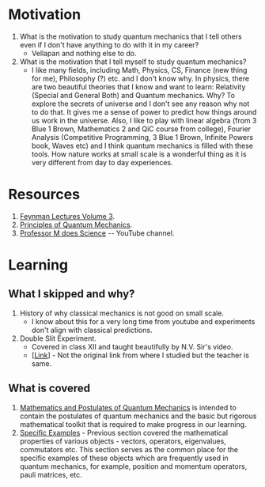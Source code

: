 # Motivation
1. What is the motivation to study quantum mechanics that I tell others even if I don't have anything to do with it in my career?
   - Vellapan and nothing else to do.
2. What is the motivation that I tell myself to study quantum mechanics?
   - I like many fields, including Math, Physics, CS, Finance (new thing for me), Philosophy (?) etc. and I don't know why. In physics, there are two beautiful theories that I know and want to learn: Relativity (Special and General Both) and Quantum mechanics. Why? To explore the secrets of universe and I don't see any reason why not to do that. It gives me a sense of power to predict how things around us work in the universe. Also, I like to play with linear algebra (from 3 Blue 1 Brown, Mathematics 2 and QiC course from college), Fourier Analysis (Competitive Programming, 3 Blue 1 Brown, Infinite Powers book, Waves etc) and I think quantum mechanics is filled with these tools. How nature works at small scale is a wonderful thing as it is very different from day to day experiences.


# Resources
1. [Feynman Lectures Volume 3](https://www.feynmanlectures.caltech.edu/III_toc.html).
2. [Principles of Quantum Mechanics](http://libgen.is/book/index.php?md5=16032106B848EED4B7639DE8DCDD688F).
4. [Professor M does Science](https://www.youtube.com/@ProfessorMdoesScience) -- YouTube channel.

# Learning
## What I skipped and why?
1. History of why classical mechanics is not good on small scale.
   - I know about this for a very long time from youtube and experiments don't align with classical predictions.
2. Double Slit Experiment.
   - Covered in class XII and taught beautifully by N.V. Sir's video.
   - [[Link](https://www.youtube.com/playlist?list=PLGA0CPGf7JbqKDJPbK7IAfBJzPYFx_9lW)] - Not the original link from where I studied but the teacher is same.

## What is covered
1. [Mathematics and Postulates of Quantum Mechanics](https://github.com/Aakash-Gupta-BITS/Quantum-Mechanics-Learning/blob/main/1.%20Mathematics%20and%20Postulates%20of%20Quantum%20Mechanics.md) is intended to contain the postulates of quantum mechanics and the basic but rigorous mathematical toolkit that is required to make progress in our learning.
2. [Specific Examples](https://github.com/Aakash-Gupta-BITS/Quantum-Mechanics-Learning/blob/main/2.%20Specific%20Examples.md) - Previous section covered the mathematical properties of various objects - vectors, operators, eigenvalues, commutators etc. This section serves as the common place for the specific examples of these objects which are frequently used in quantum mechanics, for example, position and momentum operators, pauli matrices, etc.
